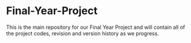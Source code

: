 # Final-Year-Project
This is the main repository for our Final Year Project and will contain all of the project codes, revision and version history as we progress.
